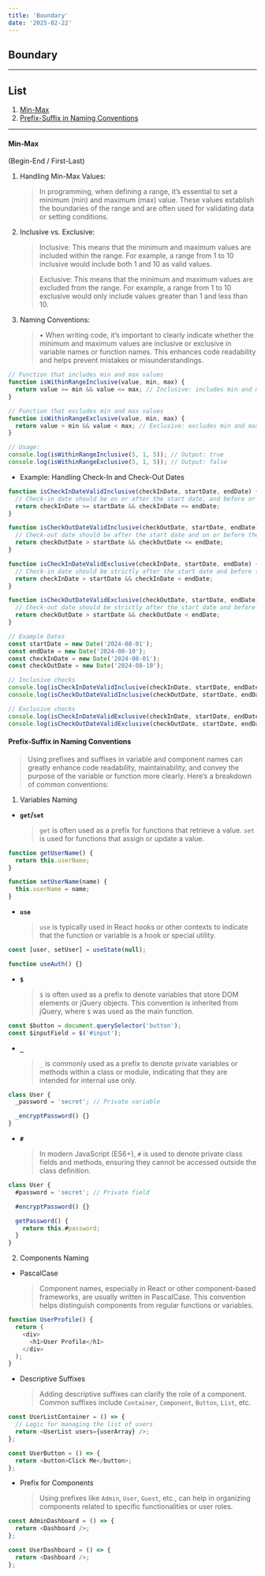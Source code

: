 ```yaml
---
title: 'Boundary'
date: '2025-02-22'
---
```


## Boundary

---

## List

1. [Min-Max](#min-max)
2. [Prefix-Suffix in Naming Conventions](#prefix-suffix-in-naming-conventions)

---

#### Min-Max

(Begin-End / First-Last)

1.  Handling Min-Max Values:
    > In programming, when defining a range, it’s essential to set a minimum (min) and maximum (max) value. These values establish the boundaries of the range and are often used for validating data or setting conditions.
2.  Inclusive vs. Exclusive:

    > Inclusive: This means that the minimum and maximum values are included within the range. For example, a range from 1 to 10 inclusive would include both 1 and 10 as valid values.

    > Exclusive: This means that the minimum and maximum values are excluded from the range. For example, a range from 1 to 10 exclusive would only include values greater than 1 and less than 10.

3.  Naming Conventions:
    > • When writing code, it’s important to clearly indicate whether the minimum and maximum values are inclusive or exclusive in variable names or function names. This enhances code readability and helps prevent mistakes or misunderstandings.

```javascript
// Function that includes min and max values
function isWithinRangeInclusive(value, min, max) {
  return value >= min && value <= max; // Inclusive: includes min and max
}

// Function that excludes min and max values
function isWithinRangeExclusive(value, min, max) {
  return value > min && value < max; // Exclusive: excludes min and max
}

// Usage:
console.log(isWithinRangeInclusive(5, 1, 5)); // Output: true
console.log(isWithinRangeExclusive(5, 1, 5)); // Output: false
```

- Example: Handling Check-In and Check-Out Dates

```javascript
function isCheckInDateValidInclusive(checkInDate, startDate, endDate) {
  // Check-in date should be on or after the start date, and before or on the end date
  return checkInDate >= startDate && checkInDate <= endDate;
}

function isCheckOutDateValidInclusive(checkOutDate, startDate, endDate) {
  // Check-out date should be after the start date and on or before the end date
  return checkOutDate > startDate && checkOutDate <= endDate;
}

function isCheckInDateValidExclusive(checkInDate, startDate, endDate) {
  // Check-in date should be strictly after the start date and before the end date
  return checkInDate > startDate && checkInDate < endDate;
}

function isCheckOutDateValidExclusive(checkOutDate, startDate, endDate) {
  // Check-out date should be strictly after the start date and before the end date
  return checkOutDate > startDate && checkOutDate < endDate;
}

// Example Dates
const startDate = new Date('2024-08-01');
const endDate = new Date('2024-08-10');
const checkInDate = new Date('2024-08-01');
const checkOutDate = new Date('2024-08-10');

// Inclusive checks
console.log(isCheckInDateValidInclusive(checkInDate, startDate, endDate)); // Output: true
console.log(isCheckOutDateValidInclusive(checkOutDate, startDate, endDate)); // Output: true

// Exclusive checks
console.log(isCheckInDateValidExclusive(checkInDate, startDate, endDate)); // Output: false
console.log(isCheckOutDateValidExclusive(checkOutDate, startDate, endDate)); // Output: false
```

#### Prefix-Suffix in Naming Conventions

> Using prefixes and suffixes in variable and component names can greatly enhance code readability, maintainability, and convey the purpose of the variable or function more clearly. Here’s a breakdown of common conventions:

1. Variables Naming

- **`get`/`set`**
  > `get` is often used as a prefix for functions that retrieve a value.
  > `set` is used for functions that assign or update a value.

```javascript
function getUserName() {
  return this.userName;
}

function setUserName(name) {
  this.userName = name;
}
```

- **`use`**
  > `use` is typically used in React hooks or other contexts to indicate that the function or variable is a hook or special utility.

```javascript
const [user, setUser] = useState(null);

function useAuth() {}
```

- **`$`**
  > `$` is often used as a prefix to denote variables that store DOM elements or jQuery objects. This convention is inherited from jQuery, where `$` was used as the main function.

```javascript
const $button = document.querySelector('button');
const $inputField = $('#input');
```

- **`_`**
  > `_` is commonly used as a prefix to denote private variables or methods within a class or module, indicating that they are intended for internal use only.

```javascript
class User {
  _password = 'secret'; // Private variable

  _encryptPassword() {}
}
```

- **`#`**
  > In modern JavaScript (ES6+), `#` is used to denote private class fields and methods, ensuring they cannot be accessed outside the class definition.

```javascript
class User {
  #password = 'secret'; // Private field

  #encryptPassword() {}

  getPassword() {
    return this.#password;
  }
}
```

2. Components Naming

- PascalCase
  > Component names, especially in React or other component-based frameworks, are usually written in PascalCase. This convention helps distinguish components from regular functions or variables.

```javascript
function UserProfile() {
  return (
    <div>
      <h1>User Profile</h1>
    </div>
  );
}
```

- Descriptive Suffixes
  > Adding descriptive suffixes can clarify the role of a component. Common suffixes include `Container`, `Component`, `Button`, `List`, etc.

```javascript
const UserListContainer = () => {
  // Logic for managing the list of users
  return <UserList users={userArray} />;
};

const UserButton = () => {
  return <button>Click Me</button>;
};
```

- Prefix for Components
  > Using prefixes like `Admin`, `User`, `Guest`, etc., can help in organizing components related to specific functionalities or user roles.

```javascript
const AdminDashboard = () => {
  return <Dashboard />;
};

const UserDashboard = () => {
  return <Dashboard />;
};
```

